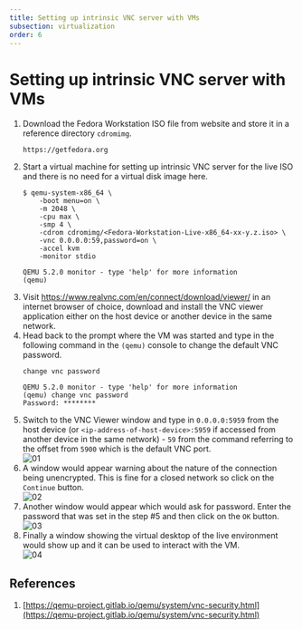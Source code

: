 ```yaml
---
title: Setting up intrinsic VNC server with VMs  
subsection: virtualization  
order: 6  
---
```


# Setting up intrinsic VNC server with VMs

1. Download the Fedora Workstation ISO file from website and store it in a reference directory `cdromimg`.  
   ```
   https://getfedora.org
   ```
2. Start a virtual machine for setting up intrinsic VNC server for the live ISO and there is no need for a virtual disk image here.  
   ```console
   $ qemu-system-x86_64 \
       -boot menu=on \
       -m 2048 \
       -cpu max \
       -smp 4 \
       -cdrom cdromimg/<Fedora-Workstation-Live-x86_64-xx-y.z.iso> \
       -vnc 0.0.0.0:59,password=on \
       -accel kvm
       -monitor stdio
   ```
   ```
   QEMU 5.2.0 monitor - type 'help' for more information
   (qemu) 
   ```
3. Visit https://www.realvnc.com/en/connect/download/viewer/ in an internet browser of choice, download and install the VNC viewer application either on the host device or another device in the same network.  
4. Head back to the prompt where the VM was started and type in the following command in the `(qemu)` console to change the default VNC password.  
   ```
   change vnc password
   ```
   ```
   QEMU 5.2.0 monitor - type 'help' for more information
   (qemu) change vnc password
   Password: ********
   ```
5. Switch to the VNC Viewer window and type in `0.0.0.0:5959` from the host device (or `<ip-address-of-host-device>:5959` if accessed from another device in the same network) - `59` from the command referring to the offset from `5900` which is the default VNC port.  
   ![01](https://user-images.githubusercontent.com/49605954/127031511-21e8853d-7d34-4192-9c46-f510f716e6ec.png)
6. A window would appear warning about the nature of the connection being unencrypted. This is fine for a closed network so click on the `Continue` button.  
   ![02](https://user-images.githubusercontent.com/49605954/127031516-97fc7f1f-2f66-4aea-9a51-2704cd4d130d.png)
7. Another window would appear which would ask for password. Enter the password that was set in the step #5 and then click on the `OK` button.  
   ![03](https://user-images.githubusercontent.com/49605954/127031519-117036dc-c8a6-41f8-af28-8bafd368017b.png)
8. Finally a window showing the virtual desktop of the live environment would show up and it can be used to interact with the VM.  
   ![04](https://user-images.githubusercontent.com/49605954/127031520-47639fc8-e38c-4448-92f1-44a6cb99a2e6.png)

## References
1. [https://qemu-project.gitlab.io/qemu/system/vnc-security.html](https://qemu-project.gitlab.io/qemu/system/vnc-security.html)

